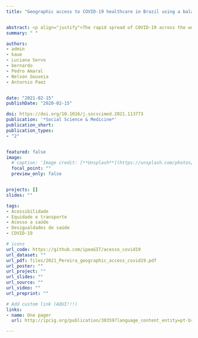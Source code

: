 ```yaml
---
title: "Geographic access to COVID-19 healthcare in Brazil using a balanced float catchment area approach"


abstract: <p align="justify">The rapid spread of COVID-19 across the world has raised concerns about the responsiveness of cities and healthcare systems during pandemics. Recent studies try to model how the number of COVID-19 infections will likely grow and impact the demand for hospitalization services at national and regional levels. However, less attention has been paid to the geographic access to COVID-19 healthcare services and to hospitals’ response capacity at the local level, particularly in urban areas in the Global South. This paper shows how transport accessibility analysis can provide actionable information to help improve healthcare coverage and responsiveness. It analyzes accessibility to COVID-19 healthcare at high spatial resolution in the 20 largest cities of Brazil. Using network-distance metrics, we estimate the vulnerable population living in areas with poor access to healthcare facilities that could either screen or hospitalize COVID-19 patients. We then use a new balanced floating catchment area (BFCA) indicator to estimate spatial, income, and racial inequalities in access to hospitals with intensive care unit (ICU) beds and mechanical ventilators while taking into account congestion effects. Based on this analysis, we identify substantial social and spatial inequalities in access to health services during the pandemic. The availability of ICU equipment varies considerably between cities, and it is substantially lower among black and poor communities. The study maps territorial inequalities in healthcare access and reflects on different policy lessons that can be learned for other countries based on the Brazilian case.</p>
summary: " "

authors:
- admin
- kaue
- Luciana Servo
- bernardo
- Pedro Amaral
- Nelson Gouveia
- Antornio Paez 


date: "2021-02-15"
publishDate: "2020-02-15"

doi: https://doi.org/10.1016/j.socscimed.2021.113773
publication: '*Social Science & Medicine*'
publication_short:
publication_types:
- "2"


featured: false
image:
  # caption: 'Image credit: [**Unsplash**](https://unsplash.com/photos/jdD8gXaTZsc)'
  focal_point: ""
  preview_only: false


projects: []
slides: ""

tags:
- Acessibilidade
- Equidade e transporte
- Acesso a saúde
- Desigualdades de saúde
- COVID-19

# icons
url_code: https://github.com/ipeaGIT/acesso_covid19
url_dataset: ""
url_pdf: files/2021_Pereira_geographic_access_covid19.pdf
url_poster: ""
url_project: ""
url_slides: ""
url_source: ""
url_video: ""
url_preprint: ""

# Add custom link (AQUI!!!)
links:
- name: One pager
  url: http://ipcig.org/publication/30359?language_content_entity=pt-br

---
```



